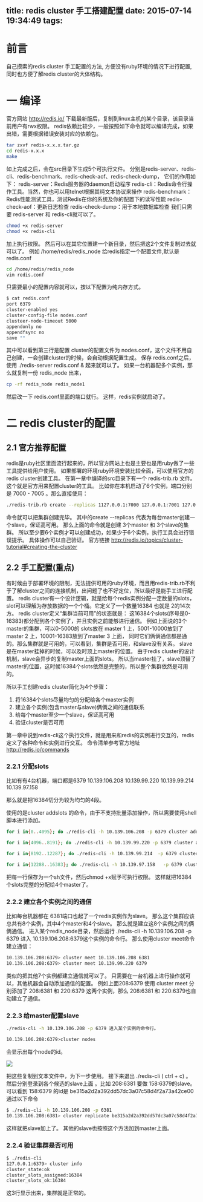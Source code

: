 title: redis cluster 手工搭建配置
date: 2015-07-14 19:34:49
tags:
---
# 前言
自己摸索的redis cluster 手工配置的方法, 方便没有ruby环境的情况下进行配置,同时也方便了解redis cluster的大体结构。

<!--more-->

# 一 编译
官方网站  http://redis.io/
下载最新版后，复制到linux主机的某个目录，该目录当前用户有rwx权限。
redis依赖比较少，一般按照如下命令就可以编译完成，如果出错，需要根据错误安装对应的依赖包。
``` bash
tar zxvf redis-x.x.x.tar.gz
cd redis-x.x.x
make
```
如上完成之后，会在src目录下生成5个可执行文件。
分别是redis-server、redis-cli、redis-benchmark、redis-check-aof、redis-check-dump，
它们的作用如下：
redis-server：Redis服务器的daemon启动程序
redis-cli：Redis命令行操作工具。当然，你也可以用telnet根据其纯文本协议来操作
redis-benchmark：Redis性能测试工具，测试Redis在你的系统及你的配置下的读写性能
redis-check-aof：更新日志检查
redis-check-dump：用于本地数据库检查
我们只需要 redis-server 和 redis-cli就可以了。

``` bash
chmod +x redis-server
chmod +x redis-cli
```
加上执行权限。
然后可以在其它位置建一个新目录，然后把这2个文件复制过去就可以了。
例如 /home/redis/redis_node
给redis指定一个配置文件,默认是 redis.conf

``` bash
cd /home/redis/redis_node
vim redis.conf
```
只需要最小的配置内容就可以，按以下配置为纯内存方式。
``` bash
$ cat redis.conf
port 6379
cluster-enabled yes
cluster-config-file nodes.conf
clusteer-node-timeout 5000
appendonly no
appendfsync no
save ""
```
其中可以看到第三行是配置
cluster的配置文件为 nodes.conf，这个文件不用自己创建，一会创建cluster的时候，会自动根据配置生成。
保存 redis.conf之后，使用  ./redis-server redis.conf  & 起来就可以了。
如果一台机器配多个实例，那么就复制一份 redis_node 出来，
```bash
cp -rf redis_node redis_node1
```
然后改一下 redis.conf里面的端口就行。
这样，redis实例就启动了。


# 二 redis cluster的配置

## 2.1 官方推荐配置

redis是ruby社区里面流行起来的，所以官方网站上也是主要也是用ruby做了一些工具提供给用户使用。
如果部署的环境ruby环境安装比较全面，可以使用官方的redis cluster创建工具。
在第一章中编译的src目录下有一个  redis-trib.rb 文件。这个就是官方用来配置cluster的工具。
比如你在本机启动了6个实例，端口分别是 7000 - 7005 。那么直接使用：

```bash
./redis-trib.rb create --replicas 1127.0.0.1:7000 127.0.0.1:7001 127.0.0.1:7002 127.0.0.1:7003 127.0.0.1:7004 127.0.0.1:7005
```
命令就可以把集群创建完毕。
其中的create --replicas 代表为每台master创建一个slave，保证高可用。
那么上面的命令就是创建 3个master 和 3个slave的集群。
所以至少要6个实例才可以创建成功，如果少于6个实例，执行工具会进行错误提示。
具体操作可以自己验证。
官方链接 http://redis.io/topics/cluster-tutorial#creating-the-cluster

## 2.2 手工配置(重点)
有时候由于部署环境的限制，无法提供可用的ruby环境，而且用redis-trib.rb不利于了解cluster之间的连接机制，出问题了也不好定位，所以最好是能手工进行配置。
redis cluster有一个设计逻辑，就是给每个redis实例分配一定数量的slots，slot可以理解为存放数据的一个个桶。它定义了一个数量16384  也就是 2的14次方。
redis cluster定义“集群当前可用”的状态就是：
这16384个slots(序号是0-16383)都分配到各个实例了，并且实例之前能够进行通信。
例如上面说的3个master的集群，可以0-5000的 slots放在 master 1 上，5001-10000放到了master 2 上，10001-16383放到了master 3 上面，
同时它们俩俩通信都是通的。那么集群就是可用的，可以看到，集群是否可用，和slave没有关系。
slave是在master挂掉的时候，可以及时顶上master的位置。
由于redis cluster的设计机制，slave会异步的复制master上面的slots。
所以当master挂了，slave顶替了master的位置，这时候16384个slots依然是完整的，所以整个集群依然是可用的。

所以手工创建redis cluster简化为4个步骤：
1. 将16384个slots尽量均匀的分配给各个master实例
2. 建立各个实例(包含master与slave)俩俩之间的通信联系
3. 给每个master至少一个slave，保证高可用
4. 验证cluster是否可用

第一章中说到redis-cli这个执行文件，就是用来和redis的实例进行交互的，redis定义了各种命令和实例进行交互。
命令清单参考官方地址
http://redis.io/commands

### 2.2.1 分配slots
比如有有4台机器，端口都是6379
10.139.106.208
10.139.99.220
10.139.99.214
10.139.97.158

那么就是把16384切分为较为均匀的4段。

使用的是cluster addslots 的命令，由于不支持批量添加操作，所以需要使用shell脚本进行添加。

```bash
for i in{0..4095}; do ./redis-cli -h 10.139.106.208 -p 6379 cluster addslots $i; done

for i in{4096..8191}; do ./redis-cli -h 10.139.99.220 -p 6379 cluster addslots $i; done

for i in{8192..12287}; do ./redis-cli -h 10.139.99.214  -p 6379 cluster addslots $i; done

for i in{12288..16383}; do ./redis-cli -h 10.139.97.158   -p 6379 cluster addslots $i; done
```
把每一行保存为一个sh文件，然后chmod +x赋予可执行权限。
这样就把16384个slots完整的分配给4个master了。

### 2.2.2 建立各个实例之间的通信
比如每台机器都在 6381端口也起了一个redis实例作为slave。
那么这个集群应该总共有8个实例，其中4个master和4个slave。
那么就是建立这8个实例之间的俩俩通信。
进入某个redis_node目录，然后运行  ./redis-cli -h 10.139.106.208 -p 6379 进入
10.139.106.208:6379这个实例的命令行。
那么使用cluster meet命令建立通信：

```bash
10.139.106.208:6379> cluster meet 10.139.106.208 6381
10.139.106.208:6379> cluster meet 10.139.99.220 6379
```
类似的把其他7个实例都建立通信就可以了。
只需要在一台机器上进行操作就可以，其他机器会自动添加通信的配置。
例如上面208:6379 使用 cluster meet 分别添加了  208:6381 和 220:6379 这两个实例，那么  208:6381 和 220:6379也自动建立了通信。

### 2.2.3 给master配置slave

```bash
./redis-cli -h 10.139.106.208 -p 6379 进入某个实例的命令行。

10.139.106.208:6379>cluster nodes
```
会显示出每个node的id。

![](images/redislist.jpg)

把这些复制到文本文件中，为下一步使用。
接下来退出 ./redis-cli ( ctrl + c) 。
    然后分别登录到各个候选的slave上面 。比如 208:6381 要做 158:6379的slave。
可以看到 158:6379 的id是 be315a2d2a392dd57dc3a07c58d4f2a73a42ce00
通过以下命令
```bash
$ ./redis-cli -h 10.139.106.208 -p 6381
10.139.106.208:6381> cluster replicate be315a2d2a392dd57dc3a07c58d4f2a73a42ce00
```
这样就把slave加上了。
其他的slave也按照这个方法加到master上面。

### 2.2.4 验证集群是否可用
```bash
$ ./redis-cli
127.0.0.1:6379> cluster info
cluster_state:ok
cluster_slots_assigned:16384
cluster_slots_ok:16384
```
这3行显示出来，集群就是正常的。
